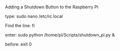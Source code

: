 Adding a Shutdown Button to the Raspberry Pi

type:
sudo nano /etc/rc.local  

Find the line:
fi

enter:
sudo python /home/pi/Scripts/shutdown_pi.py &

before:
exit 0
